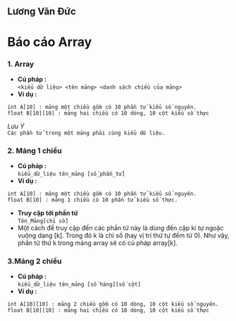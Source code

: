 ## Lương Văn Đức  

# Báo cáo Array  

### **1. Array**  
* **Cú pháp :**  
`<kiểu dữ liệu> <tên mảng> <danh sách chiều của mảng>`  
* **Ví dụ :**  
```
int A[10] : mảng một chiều gồm có 10 phần tử kiểu số nguyên.
float B[10][10] : mảng hai chiều có 10 dòng, 10 cột kiểu số thực  
```  
*Lưu Ý*  
`Các phần tử trong một mảng phải cùng kiểu dữ liệu.`  

### **2. Mảng 1 chiều**  
* **Cú pháp :**  
`kiểu_dữ_liệu tên_mảng [số_phần_tử]`  
* **Ví dụ :**  
```
int A[10] : mảng một chiều gồm có 10 phần tử kiểu số nguyên.  
float B[10] : mảng 1 chiều có 10 phần tử kiểu số thực.  
```  
* **Truy cập tới phần tử**  
`Tên_Mảng[chỉ số]`  
* Một cách để truy cập đến các phần tử này là dùng đến cặp kí tự ngoặc vuông dạng [k]. Trong đó k là chỉ số (hay vị trí thứ tự đếm từ 0). Như vậy, phần tử thứ k trong mảng array sẽ có cú pháp
array[k].  

### **3.Mảng 2 chiều**  
* **Cú pháp :**  
`kiểu_dữ_liệu tên_mảng [số hàng][số cột]`  
* **Ví dụ :**  
```
int A[10][10] : mảng 2 chiều gồm có 10 dòng, 10 cột kiểu số nguyên.  
float B[10][10] : mảng hai chiều có 10 dòng, 10 cột kiểu số thực  
```  
